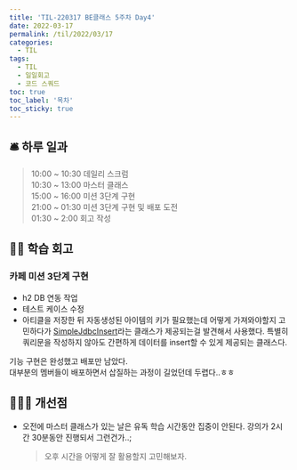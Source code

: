 ```yaml
---
title: 'TIL-220317 BE클래스 5주차 Day4'
date: 2022-03-17
permalink: /til/2022/03/17
categories:
  - TIL
tags:
  - TIL
  - 일일회고
  - 코드 스쿼드
toc: true
toc_label: '목차'
toc_sticky: true
---
```


<!--more-->

## 🛎 하루 일과

> 10:00 ~ 10:30 데일리 스크럼  
> 10:30 ~ 13:00 마스터 클래스  
> 15:00 ~ 16:00 미션 3단계 구현  
> 21:00 ~ 01:30 미션 3단계 구현 및 배포 도전  
> 01:30 ~ 2:00 회고 작성

## 👨‍💻 학습 회고

### 카페 미션 3단계 구현

- h2 DB 연동 작업
- 테스트 케이스 수정
- 아티클을 저장한 뒤 자동생성된 아이템의 키가 필요했는데 어떻게 가져와야할지 고민하다가 [SimpleJdbcInsert](https://docs.spring.io/spring-framework/docs/current/javadoc-api/org/springframework/jdbc/core/simple/SimpleJdbcInsert.html)라는 클래스가 제공되는걸 발견해서 사용했다. 특별히 쿼리문을 작성하지 않아도 간편하게 데이터를 insert할 수 있게 제공되는 클래스다.

기능 구현은 완성했고 배포만 남았다.  
대부분의 멤버들이 배포하면서 삽질하는 과정이 길었던데 두렵다..ㅎㅎ

## 🙋🏻‍♂️ 개선점

- 오전에 마스터 클래스가 있는 날은 유독 학습 시간동안 집중이 안된다. 강의가 2시간 30분동안 진행되서 그런건가..;
  > 오후 시간을 어떻게 잘 활용할지 고민해보자.
